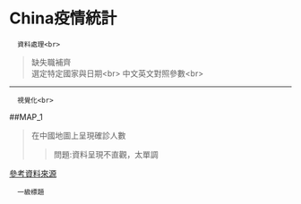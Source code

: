 China疫情統計
==========================
      資料處理<br>         

>缺失職補齊<br>
>選定特定國家與日期\<br>
>中文英文對照參數\<br>
------------------------

      視覺化<br>

##MAP_1
>在中國地圖上呈現確診人數
>>問題:資料呈現不直觀，太單調
>

   [參考資料來源](https://kknews.cc/zh-tw/code/44vlokq.html"哈囉")


      一級標題  
